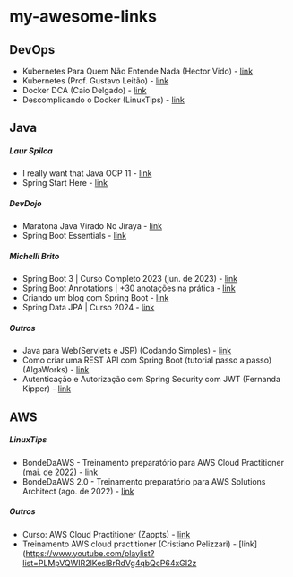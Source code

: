 # my-awesome-links

## DevOps
- Kubernetes Para Quem Não Entende Nada (Hector Vido) - [link](https://www.youtube.com/playlist?list=PLhFtIGsEfjf6hECB0pRXk3f4MkZ8QQU5L)
- Kubernetes (Prof. Gustavo Leitão) - [link](https://www.youtube.com/playlist?list=PLyScRVRVdr6X9ulCNbVAsaggKBabNjELi)
- Docker DCA (Caio Delgado) - [link](https://www.youtube.com/playlist?list=PL4ESbIHXST_TJ4TvoXezA0UssP1hYbP9_)
- Descomplicando o Docker (LinuxTips) - [link](https://www.youtube.com/playlist?list=PLf-O3X2-mxDn1VpyU2q3fuI6YYeIWp5rR)

## Java
##### Laur Spilca
- I really want that Java OCP 11 - [link](https://www.youtube.com/playlist?list=PLEocw3gLFc8WMfp7fGqvWkQnBwC__Dv4K)
- Spring Start Here - [link](https://www.youtube.com/playlist?list=PLEocw3gLFc8W25hvuYb6EERd3F0aZjUQF)

##### DevDojo
- Maratona Java Virado No Jiraya - [link](https://www.youtube.com/watch?v=VKjFuX91G5Q)
- Spring Boot Essentials - [link](https://www.youtube.com/playlist?list=PL62G310vn6nFBIxp6ZwGnm8xMcGE3VA5H)

##### Michelli Brito
- Spring Boot 3 | Curso Completo 2023 (jun. de 2023) - [link](https://www.youtube.com/watch?v=wlYvA2b1BWI)
- Spring Boot Annotations | +30 anotações na prática - [link](https://www.youtube.com/watch?v=Pd5tr483No0)
- Criando um blog com Spring Boot - [link](https://www.youtube.com/playlist?list=PL8iIphQOyG-AdKMQWtt1bqdVm8QUnX7_S)
- Spring Data JPA | Curso 2024 - [link](https://www.youtube.com/watch?v=Ca30sv9EbLo)

##### Outros
- Java para Web(Servlets e JSP) (Codando Simples) - [link](https://www.youtube.com/playlist?list=PL1lueKDtZ3DeXSaGwucTDD7iH1AcjTJAe)
- Como criar uma REST API com Spring Boot (tutorial passo a passo) (AlgaWorks) - [link](https://www.youtube.com/watch?v=9GWK9A79tEc)
- Autenticação e Autorização com Spring Security com JWT (Fernanda Kipper) - [link](https://www.youtube.com/watch?v=5w-YCcOjPD0)

## AWS
##### LinuxTips
- BondeDaAWS - Treinamento preparatório para AWS Cloud Practitioner (mai. de 2022) - [link](https://www.youtube.com/watch?v=VrQVDbgwFDs)
- BondeDaAWS 2.0 - Treinamento preparatório para AWS Solutions Architect (ago. de 2022) - [link](https://www.youtube.com/watch?v=lMnv7fZ_vAM)

##### Outros
- Curso: AWS Cloud Practitioner (Zappts) - [link](https://www.youtube.com/watch?v=bGZXVslod5E)
- Treinamento AWS cloud practitioner (Cristiano Pelizzari) - [link](https://www.youtube.com/playlist?list=PLMpVQWIR2lKesl8rRdVg4qbQcP64xGI2z
